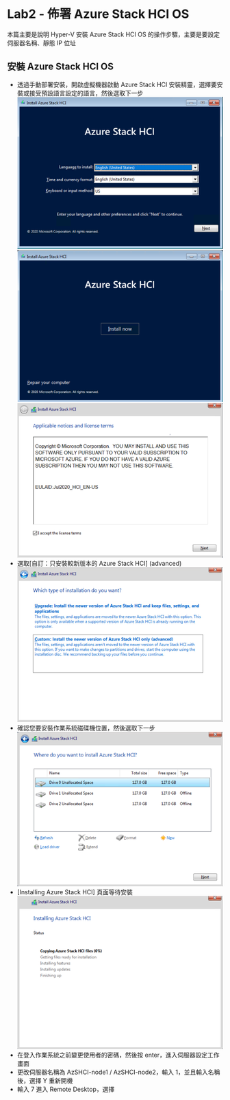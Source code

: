 # Lab2 - 佈署 Azure Stack HCI OS

本篇主要是說明 Hyper-V 安裝 Azure Stack HCI OS 的操作步驟，主要是要設定伺服器名稱、靜態 IP 位址<br>

## 安裝 Azure Stack HCI OS

- 透過手動部署安裝，開啟虛擬機器啟動 Azure Stack HCI 安裝精靈，選擇要安裝或接受預設語言設定的語言，然後選取下一步<br>
![GITHUB](https://github.com/BrianHsing/Azure-Stack-HCI/blob/main/image/azshci1.png "azshci1")<br>
![GITHUB](https://github.com/BrianHsing/Azure-Stack-HCI/blob/main/image/azshci2.png "azshci2")<br>
![GITHUB](https://github.com/BrianHsing/Azure-Stack-HCI/blob/main/image/azshci3.png "azshci3")<br>
- 選取[自訂：只安裝較新版本的 Azure Stack HCI] (advanced)<br>
![GITHUB](https://github.com/BrianHsing/Azure-Stack-HCI/blob/main/image/azshci4.png "azshci4")<br>
- 確認您要安裝作業系統磁碟機位置，然後選取下一步<br>
![GITHUB](https://github.com/BrianHsing/Azure-Stack-HCI/blob/main/image/azshci5.png "azshci5")<br>
- [Installing Azure Stack HCI] 頁面等待安裝<br>
![GITHUB](https://github.com/BrianHsing/Azure-Stack-HCI/blob/main/image/azshci6.png "azshci6")<br>
- 在登入作業系統之前變更使用者的密碼，然後按 enter，進入伺服器設定工作畫面<br>
- 更改伺服器名稱為 AzSHCI-node1 / AzSHCI-node2，輸入 1，並且輸入名稱後，選擇 Y 重新開機<br>
- 輸入 7 進入 Remote Desktop，選擇